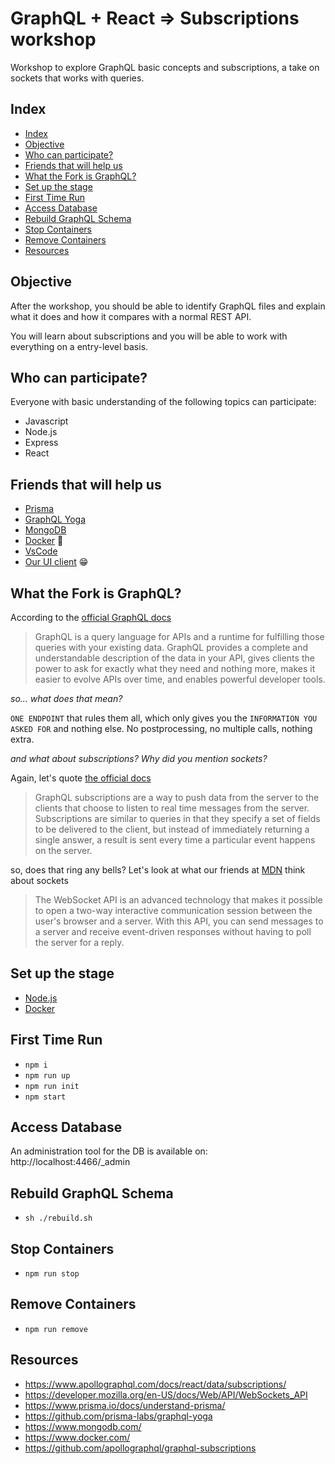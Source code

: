 # GraphQL + React => Subscriptions workshop

Workshop to explore GraphQL basic concepts and subscriptions, a take on sockets that works with queries.

## Index
 - [Index](#index)
 - [Objective](#objective)
 - [Who can participate?](#who-can-participate)
 - [Friends that will help us](#friends-that-will-help-us)
 - [What the Fork is GraphQL?](#what-the-fork-is-graphql)
 - [Set up the stage](#set-up-the-stage)
 - [First Time Run](#first-time-run)
 - [Access Database](#access-database)
 - [Rebuild GraphQL Schema](#rebuild-graphql-schema)
 - [Stop Containers](#stop-containers)
 - [Remove Containers](#remove-containers)
 - [Resources](#resources)

## Objective

After the workshop, you should be able to identify GraphQL files and explain what it does and how it compares with a normal REST API.

You will learn about subscriptions and you will be able to work with everything on a entry-level basis.

## Who can participate?

Everyone with basic understanding of the following topics can participate:
- Javascript
- Node.js
- Express
- React

## Friends that will help us
- [Prisma](https://www.prisma.io/)
- [GraphQL Yoga](https://github.com/prisma-labs/graphql-yoga)
- [MongoDB](https://www.mongodb.com/)
- [Docker](https://www.docker.com/) 🐳
- [VsCode](https://code.visualstudio.com/)
- [Our UI client](https://github.corp.globant.com/luca-sartori/workshop-graphql-subscriptions-ui) 😁

## What the Fork is GraphQL?
According to the [official GraphQL docs](https://graphql.org/)
>GraphQL is a query language for APIs and a runtime for fulfilling those queries with your existing data. GraphQL provides a complete and understandable description of the data in your API, gives clients the power to ask for exactly what they need and nothing more, makes it easier to evolve APIs over time, and enables powerful developer tools.

_so... what does that mean?_

`ONE ENDPOINT` that rules them all, which only gives you the `INFORMATION YOU ASKED FOR` and nothing else. No postprocessing, no multiple calls, nothing extra.


_and what about subscriptions? Why did you mention sockets?_

Again, let's quote [the official docs](https://www.apollographql.com/docs/react/data/subscriptions/)
>GraphQL subscriptions are a way to push data from the server to the clients that choose to listen to real time messages from the server. Subscriptions are similar to queries in that they specify a set of fields to be delivered to the client, but instead of immediately returning a single answer, a result is sent every time a particular event happens on the server.

so, does that ring any bells? Let's look at what our friends at [MDN](https://developer.mozilla.org/en-US/docs/Web/API/WebSockets_API) think about sockets
>The WebSocket API is an advanced technology that makes it possible to open a two-way interactive communication session between the user's browser and a server. With this API, you can send messages to a server and receive event-driven responses without having to poll the server for a reply.

## Set up the stage

- [Node.js](https://nodejs.org/en/download/)
- [Docker](https://docs.docker.com/install/)

## First Time Run
- `npm i`
- `npm run up`
- `npm run init`
- `npm start`

## Access Database

An administration tool for the DB is available on: http://localhost:4466/_admin

## Rebuild GraphQL Schema

- `sh ./rebuild.sh`

## Stop Containers
- `npm run stop`

## Remove Containers
- `npm run remove`

## Resources
- https://www.apollographql.com/docs/react/data/subscriptions/
- https://developer.mozilla.org/en-US/docs/Web/API/WebSockets_API
- https://www.prisma.io/docs/understand-prisma/
- https://github.com/prisma-labs/graphql-yoga
- https://www.mongodb.com/
- https://www.docker.com/
- https://github.com/apollographql/graphql-subscriptions

